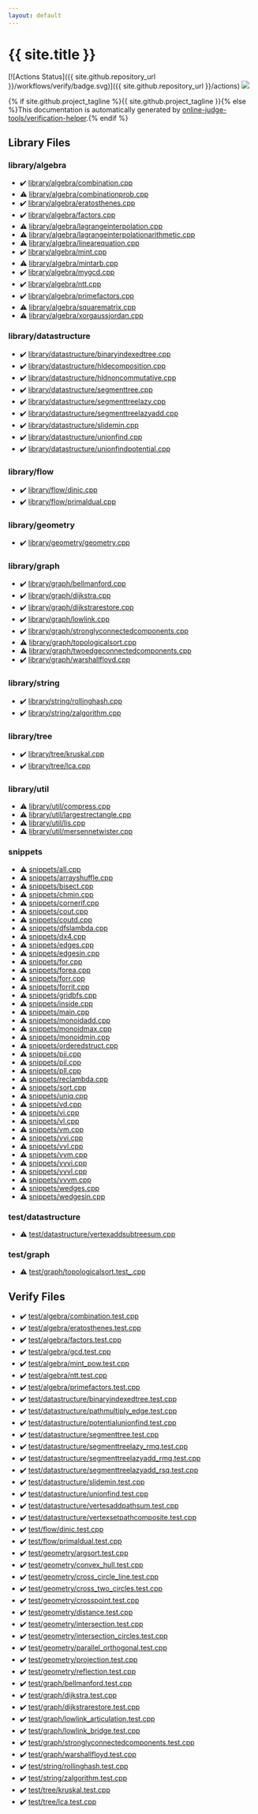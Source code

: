 ```yaml
---
layout: default
---
```


<!-- mathjax config similar to math.stackexchange -->
<script type="text/javascript" async
  src="https://cdnjs.cloudflare.com/ajax/libs/mathjax/2.7.5/MathJax.js?config=TeX-MML-AM_CHTML">
</script>
<script type="text/x-mathjax-config">
  MathJax.Hub.Config({
    TeX: { equationNumbers: { autoNumber: "AMS" }},
    tex2jax: {
      inlineMath: [ ['$','$'] ],
      processEscapes: true
    },
    "HTML-CSS": { matchFontHeight: false },
    displayAlign: "left",
    displayIndent: "2em"
  });
</script>

<script type="text/javascript" src="https://cdnjs.cloudflare.com/ajax/libs/jquery/3.4.1/jquery.min.js"></script>
<script src="https://cdn.jsdelivr.net/npm/jquery-balloon-js@1.1.2/jquery.balloon.min.js" integrity="sha256-ZEYs9VrgAeNuPvs15E39OsyOJaIkXEEt10fzxJ20+2I=" crossorigin="anonymous"></script>
<script type="text/javascript" src="assets/js/copy-button.js"></script>
<link rel="stylesheet" href="assets/css/copy-button.css" />


# {{ site.title }}

[![Actions Status]({{ site.github.repository_url }}/workflows/verify/badge.svg)]({{ site.github.repository_url }}/actions)
<a href="{{ site.github.repository_url }}"><img src="https://img.shields.io/github/last-commit/{{ site.github.owner_name }}/{{ site.github.repository_name }}" /></a>

{% if site.github.project_tagline %}{{ site.github.project_tagline }}{% else %}This documentation is automatically generated by <a href="https://github.com/online-judge-tools/verification-helper">online-judge-tools/verification-helper</a>.{% endif %}

## Library Files

<div id="26c2ef729e4bca24cf34dda14fedd106"></div>

### library/algebra

* :heavy_check_mark: <a href="library/library/algebra/combination.cpp.html">library/algebra/combination.cpp</a>
* :warning: <a href="library/library/algebra/combinationprob.cpp.html">library/algebra/combinationprob.cpp</a>
* :heavy_check_mark: <a href="library/library/algebra/eratosthenes.cpp.html">library/algebra/eratosthenes.cpp</a>
* :heavy_check_mark: <a href="library/library/algebra/factors.cpp.html">library/algebra/factors.cpp</a>
* :warning: <a href="library/library/algebra/lagrangeinterpolation.cpp.html">library/algebra/lagrangeinterpolation.cpp</a>
* :warning: <a href="library/library/algebra/lagrangeinterpolationarithmetic.cpp.html">library/algebra/lagrangeinterpolationarithmetic.cpp</a>
* :warning: <a href="library/library/algebra/linearequation.cpp.html">library/algebra/linearequation.cpp</a>
* :heavy_check_mark: <a href="library/library/algebra/mint.cpp.html">library/algebra/mint.cpp</a>
* :warning: <a href="library/library/algebra/mintarb.cpp.html">library/algebra/mintarb.cpp</a>
* :heavy_check_mark: <a href="library/library/algebra/mygcd.cpp.html">library/algebra/mygcd.cpp</a>
* :heavy_check_mark: <a href="library/library/algebra/ntt.cpp.html">library/algebra/ntt.cpp</a>
* :heavy_check_mark: <a href="library/library/algebra/primefactors.cpp.html">library/algebra/primefactors.cpp</a>
* :warning: <a href="library/library/algebra/squarematrix.cpp.html">library/algebra/squarematrix.cpp</a>
* :warning: <a href="library/library/algebra/xorgaussjordan.cpp.html">library/algebra/xorgaussjordan.cpp</a>


<div id="94df14f08811b32e8e383a2a55f0c6c5"></div>

### library/datastructure

* :heavy_check_mark: <a href="library/library/datastructure/binaryindexedtree.cpp.html">library/datastructure/binaryindexedtree.cpp</a>
* :heavy_check_mark: <a href="library/library/datastructure/hldecomposition.cpp.html">library/datastructure/hldecomposition.cpp</a>
* :heavy_check_mark: <a href="library/library/datastructure/hldnoncommutative.cpp.html">library/datastructure/hldnoncommutative.cpp</a>
* :heavy_check_mark: <a href="library/library/datastructure/segmenttree.cpp.html">library/datastructure/segmenttree.cpp</a>
* :heavy_check_mark: <a href="library/library/datastructure/segmenttreelazy.cpp.html">library/datastructure/segmenttreelazy.cpp</a>
* :heavy_check_mark: <a href="library/library/datastructure/segmenttreelazyadd.cpp.html">library/datastructure/segmenttreelazyadd.cpp</a>
* :heavy_check_mark: <a href="library/library/datastructure/slidemin.cpp.html">library/datastructure/slidemin.cpp</a>
* :heavy_check_mark: <a href="library/library/datastructure/unionfind.cpp.html">library/datastructure/unionfind.cpp</a>
* :heavy_check_mark: <a href="library/library/datastructure/unionfindpotential.cpp.html">library/datastructure/unionfindpotential.cpp</a>


<div id="befd6e878d04dabe98b2fcf892a1574a"></div>

### library/flow

* :heavy_check_mark: <a href="library/library/flow/dinic.cpp.html">library/flow/dinic.cpp</a>
* :heavy_check_mark: <a href="library/library/flow/primaldual.cpp.html">library/flow/primaldual.cpp</a>


<div id="1a4ce6642786277d76dc97dbc3cc79c6"></div>

### library/geometry

* :heavy_check_mark: <a href="library/library/geometry/geometry.cpp.html">library/geometry/geometry.cpp</a>


<div id="c5878b56724fd1eb9362c2254e5c362f"></div>

### library/graph

* :heavy_check_mark: <a href="library/library/graph/bellmanford.cpp.html">library/graph/bellmanford.cpp</a>
* :heavy_check_mark: <a href="library/library/graph/dijkstra.cpp.html">library/graph/dijkstra.cpp</a>
* :heavy_check_mark: <a href="library/library/graph/dijkstrarestore.cpp.html">library/graph/dijkstrarestore.cpp</a>
* :heavy_check_mark: <a href="library/library/graph/lowlink.cpp.html">library/graph/lowlink.cpp</a>
* :heavy_check_mark: <a href="library/library/graph/stronglyconnectedcomponents.cpp.html">library/graph/stronglyconnectedcomponents.cpp</a>
* :warning: <a href="library/library/graph/topologicalsort.cpp.html">library/graph/topologicalsort.cpp</a>
* :warning: <a href="library/library/graph/twoedgeconnectedcomponents.cpp.html">library/graph/twoedgeconnectedcomponents.cpp</a>
* :heavy_check_mark: <a href="library/library/graph/warshallfloyd.cpp.html">library/graph/warshallfloyd.cpp</a>


<div id="7c4d7dea78114de72b5d81eacef966cd"></div>

### library/string

* :heavy_check_mark: <a href="library/library/string/rollinghash.cpp.html">library/string/rollinghash.cpp</a>
* :heavy_check_mark: <a href="library/library/string/zalgorithm.cpp.html">library/string/zalgorithm.cpp</a>


<div id="8a0c4935c26bc3f080e3e86e308b2132"></div>

### library/tree

* :heavy_check_mark: <a href="library/library/tree/kruskal.cpp.html">library/tree/kruskal.cpp</a>
* :heavy_check_mark: <a href="library/library/tree/lca.cpp.html">library/tree/lca.cpp</a>


<div id="a01cbb0d6e18d64f17c40364f01e4520"></div>

### library/util

* :warning: <a href="library/library/util/compress.cpp.html">library/util/compress.cpp</a>
* :warning: <a href="library/library/util/largestrectangle.cpp.html">library/util/largestrectangle.cpp</a>
* :warning: <a href="library/library/util/lis.cpp.html">library/util/lis.cpp</a>
* :warning: <a href="library/library/util/mersennetwister.cpp.html">library/util/mersennetwister.cpp</a>


<div id="67be68a348da3b850fb7daa10b034528"></div>

### snippets

* :warning: <a href="library/snippets/all.cpp.html">snippets/all.cpp</a>
* :warning: <a href="library/snippets/arrayshuffle.cpp.html">snippets/arrayshuffle.cpp</a>
* :warning: <a href="library/snippets/bisect.cpp.html">snippets/bisect.cpp</a>
* :warning: <a href="library/snippets/chmin.cpp.html">snippets/chmin.cpp</a>
* :warning: <a href="library/snippets/cornerif.cpp.html">snippets/cornerif.cpp</a>
* :warning: <a href="library/snippets/cout.cpp.html">snippets/cout.cpp</a>
* :warning: <a href="library/snippets/coutd.cpp.html">snippets/coutd.cpp</a>
* :warning: <a href="library/snippets/dfslambda.cpp.html">snippets/dfslambda.cpp</a>
* :warning: <a href="library/snippets/dx4.cpp.html">snippets/dx4.cpp</a>
* :warning: <a href="library/snippets/edges.cpp.html">snippets/edges.cpp</a>
* :warning: <a href="library/snippets/edgesin.cpp.html">snippets/edgesin.cpp</a>
* :warning: <a href="library/snippets/for.cpp.html">snippets/for.cpp</a>
* :warning: <a href="library/snippets/forea.cpp.html">snippets/forea.cpp</a>
* :warning: <a href="library/snippets/forr.cpp.html">snippets/forr.cpp</a>
* :warning: <a href="library/snippets/forrit.cpp.html">snippets/forrit.cpp</a>
* :warning: <a href="library/snippets/gridbfs.cpp.html">snippets/gridbfs.cpp</a>
* :warning: <a href="library/snippets/inside.cpp.html">snippets/inside.cpp</a>
* :warning: <a href="library/snippets/main.cpp.html">snippets/main.cpp</a>
* :warning: <a href="library/snippets/monoidadd.cpp.html">snippets/monoidadd.cpp</a>
* :warning: <a href="library/snippets/monoidmax.cpp.html">snippets/monoidmax.cpp</a>
* :warning: <a href="library/snippets/monoidmin.cpp.html">snippets/monoidmin.cpp</a>
* :warning: <a href="library/snippets/orderedstruct.cpp.html">snippets/orderedstruct.cpp</a>
* :warning: <a href="library/snippets/pii.cpp.html">snippets/pii.cpp</a>
* :warning: <a href="library/snippets/pil.cpp.html">snippets/pil.cpp</a>
* :warning: <a href="library/snippets/pll.cpp.html">snippets/pll.cpp</a>
* :warning: <a href="library/snippets/reclambda.cpp.html">snippets/reclambda.cpp</a>
* :warning: <a href="library/snippets/sort.cpp.html">snippets/sort.cpp</a>
* :warning: <a href="library/snippets/uniq.cpp.html">snippets/uniq.cpp</a>
* :warning: <a href="library/snippets/vd.cpp.html">snippets/vd.cpp</a>
* :warning: <a href="library/snippets/vi.cpp.html">snippets/vi.cpp</a>
* :warning: <a href="library/snippets/vl.cpp.html">snippets/vl.cpp</a>
* :warning: <a href="library/snippets/vm.cpp.html">snippets/vm.cpp</a>
* :warning: <a href="library/snippets/vvi.cpp.html">snippets/vvi.cpp</a>
* :warning: <a href="library/snippets/vvl.cpp.html">snippets/vvl.cpp</a>
* :warning: <a href="library/snippets/vvm.cpp.html">snippets/vvm.cpp</a>
* :warning: <a href="library/snippets/vvvi.cpp.html">snippets/vvvi.cpp</a>
* :warning: <a href="library/snippets/vvvl.cpp.html">snippets/vvvl.cpp</a>
* :warning: <a href="library/snippets/vvvm.cpp.html">snippets/vvvm.cpp</a>
* :warning: <a href="library/snippets/wedges.cpp.html">snippets/wedges.cpp</a>
* :warning: <a href="library/snippets/wedgesin.cpp.html">snippets/wedgesin.cpp</a>


<div id="dd2863e470d2af8ee92181d6e8c27bbc"></div>

### test/datastructure

* :warning: <a href="library/test/datastructure/vertexaddsubtreesum.cpp.html">test/datastructure/vertexaddsubtreesum.cpp</a>


<div id="baa37bfd168b079b758c0db816f7295f"></div>

### test/graph

* :warning: <a href="library/test/graph/topologicalsort.test_.cpp.html">test/graph/topologicalsort.test_.cpp</a>


## Verify Files

* :heavy_check_mark: <a href="verify/test/algebra/combination.test.cpp.html">test/algebra/combination.test.cpp</a>
* :heavy_check_mark: <a href="verify/test/algebra/eratosthenes.test.cpp.html">test/algebra/eratosthenes.test.cpp</a>
* :heavy_check_mark: <a href="verify/test/algebra/factors.test.cpp.html">test/algebra/factors.test.cpp</a>
* :heavy_check_mark: <a href="verify/test/algebra/gcd.test.cpp.html">test/algebra/gcd.test.cpp</a>
* :heavy_check_mark: <a href="verify/test/algebra/mint_pow.test.cpp.html">test/algebra/mint_pow.test.cpp</a>
* :heavy_check_mark: <a href="verify/test/algebra/ntt.test.cpp.html">test/algebra/ntt.test.cpp</a>
* :heavy_check_mark: <a href="verify/test/algebra/primefactors.test.cpp.html">test/algebra/primefactors.test.cpp</a>
* :heavy_check_mark: <a href="verify/test/datastructure/binaryindexedtree.test.cpp.html">test/datastructure/binaryindexedtree.test.cpp</a>
* :heavy_check_mark: <a href="verify/test/datastructure/pathmultiply_edge.test.cpp.html">test/datastructure/pathmultiply_edge.test.cpp</a>
* :heavy_check_mark: <a href="verify/test/datastructure/potentialunionfind.test.cpp.html">test/datastructure/potentialunionfind.test.cpp</a>
* :heavy_check_mark: <a href="verify/test/datastructure/segmenttree.test.cpp.html">test/datastructure/segmenttree.test.cpp</a>
* :heavy_check_mark: <a href="verify/test/datastructure/segmenttreelazy_rmq.test.cpp.html">test/datastructure/segmenttreelazy_rmq.test.cpp</a>
* :heavy_check_mark: <a href="verify/test/datastructure/segmenttreelazyadd_rmq.test.cpp.html">test/datastructure/segmenttreelazyadd_rmq.test.cpp</a>
* :heavy_check_mark: <a href="verify/test/datastructure/segmenttreelazyadd_rsq.test.cpp.html">test/datastructure/segmenttreelazyadd_rsq.test.cpp</a>
* :heavy_check_mark: <a href="verify/test/datastructure/slidemin.test.cpp.html">test/datastructure/slidemin.test.cpp</a>
* :heavy_check_mark: <a href="verify/test/datastructure/unionfind.test.cpp.html">test/datastructure/unionfind.test.cpp</a>
* :heavy_check_mark: <a href="verify/test/datastructure/vertesaddpathsum.test.cpp.html">test/datastructure/vertesaddpathsum.test.cpp</a>
* :heavy_check_mark: <a href="verify/test/datastructure/vertexsetpathcomposite.test.cpp.html">test/datastructure/vertexsetpathcomposite.test.cpp</a>
* :heavy_check_mark: <a href="verify/test/flow/dinic.test.cpp.html">test/flow/dinic.test.cpp</a>
* :heavy_check_mark: <a href="verify/test/flow/primaldual.test.cpp.html">test/flow/primaldual.test.cpp</a>
* :heavy_check_mark: <a href="verify/test/geometry/argsort.test.cpp.html">test/geometry/argsort.test.cpp</a>
* :heavy_check_mark: <a href="verify/test/geometry/convex_hull.test.cpp.html">test/geometry/convex_hull.test.cpp</a>
* :heavy_check_mark: <a href="verify/test/geometry/cross_circle_line.test.cpp.html">test/geometry/cross_circle_line.test.cpp</a>
* :heavy_check_mark: <a href="verify/test/geometry/cross_two_circles.test.cpp.html">test/geometry/cross_two_circles.test.cpp</a>
* :heavy_check_mark: <a href="verify/test/geometry/crosspoint.test.cpp.html">test/geometry/crosspoint.test.cpp</a>
* :heavy_check_mark: <a href="verify/test/geometry/distance.test.cpp.html">test/geometry/distance.test.cpp</a>
* :heavy_check_mark: <a href="verify/test/geometry/intersection.test.cpp.html">test/geometry/intersection.test.cpp</a>
* :heavy_check_mark: <a href="verify/test/geometry/intersection_circles.test.cpp.html">test/geometry/intersection_circles.test.cpp</a>
* :heavy_check_mark: <a href="verify/test/geometry/parallel_orthogonal.test.cpp.html">test/geometry/parallel_orthogonal.test.cpp</a>
* :heavy_check_mark: <a href="verify/test/geometry/projection.test.cpp.html">test/geometry/projection.test.cpp</a>
* :heavy_check_mark: <a href="verify/test/geometry/reflection.test.cpp.html">test/geometry/reflection.test.cpp</a>
* :heavy_check_mark: <a href="verify/test/graph/bellmanford.test.cpp.html">test/graph/bellmanford.test.cpp</a>
* :heavy_check_mark: <a href="verify/test/graph/dijkstra.test.cpp.html">test/graph/dijkstra.test.cpp</a>
* :heavy_check_mark: <a href="verify/test/graph/dijkstrarestore.test.cpp.html">test/graph/dijkstrarestore.test.cpp</a>
* :heavy_check_mark: <a href="verify/test/graph/lowlink_articulation.test.cpp.html">test/graph/lowlink_articulation.test.cpp</a>
* :heavy_check_mark: <a href="verify/test/graph/lowlink_bridge.test.cpp.html">test/graph/lowlink_bridge.test.cpp</a>
* :heavy_check_mark: <a href="verify/test/graph/stronglyconnectedcomponents.test.cpp.html">test/graph/stronglyconnectedcomponents.test.cpp</a>
* :heavy_check_mark: <a href="verify/test/graph/warshallfloyd.test.cpp.html">test/graph/warshallfloyd.test.cpp</a>
* :heavy_check_mark: <a href="verify/test/string/rollinghash.test.cpp.html">test/string/rollinghash.test.cpp</a>
* :heavy_check_mark: <a href="verify/test/string/zalgorithm.test.cpp.html">test/string/zalgorithm.test.cpp</a>
* :heavy_check_mark: <a href="verify/test/tree/kruskal.test.cpp.html">test/tree/kruskal.test.cpp</a>
* :heavy_check_mark: <a href="verify/test/tree/lca.test.cpp.html">test/tree/lca.test.cpp</a>


